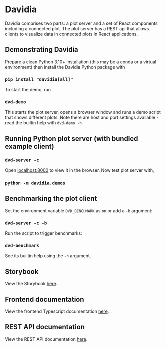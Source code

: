 # Davidia

Davidia comprises two parts: a plot server and a set of React components including a connected plot. The plot server has a REST api that allows clients to visualize data in connected plots in React applications.

## Demonstrating Davidia

Prepare a clean Python 3.10+ installation (this may be a conda or a virtual environment) then install the Davidia Python package with

### `pip install "davidia[all]"`

To start the demo, run

### `dvd-demo`

This starts the plot server, opens a browser window and runs a demo script that shows different plots. Note there are host and port settings available - read the builtin help with `dvd-demo -h`

## Running Python plot server (with bundled example client)

### `dvd-server -c`

Open [localhost:8000](http://localhost:8000) to view it in the browser. Now test plot server with,

### `python -m davidia.demos`

## Benchmarking the plot client

Set the environment variable `DVD_BENCHMARK` as `on` or add a `-b` argument:

### `dvd-server -c -b`

Run the script to trigger benchmarks:

### `dvd-benchmark`

See its builtin help using the `-h` argument.

## Storybook

View the Storybook [here](https://diamondlightsource.github.io/davidia).

## Frontend documentation

View the frontend Typescript documentation [here](https://diamondlightsource.github.io/davidia/typedocs/index.html).

## REST API documentation

View the REST API documentation [here](https://diamondlightsource.github.io/davidia/?path=/docs/api-documentation--docs).
